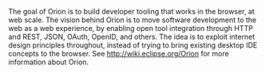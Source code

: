 The goal of Orion is to build developer tooling that works in the browser, at web scale. The vision behind Orion is to move software development to the web as a web experience, by enabling open tool integration through HTTP and REST, JSON, OAuth, OpenID, and others. The idea is to exploit internet design principles throughout, instead of trying to bring existing desktop IDE concepts to the browser. See http://wiki.eclipse.org/Orion for more information about Orion.
